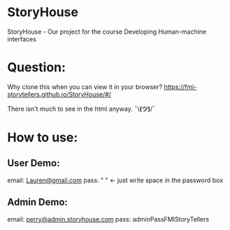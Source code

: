# StoryHouse
StoryHouse - Our project for the course Developing Human-machine interfaces

# Question:
Why clone this when you can view it in your browser?
https://fmi-storytellers.github.io/StoryHouse/#/

There isn't much to see in the html anyway.   ¯&#92;__(ツ)__/¯
# How to use:

## User Demo:
email: Lauren@gmail.com
pass: " " <- just write space in the password box

## Admin Demo:
email: perry@admin.storyhouse.com
pass: adminPassFMIStoryTellers

